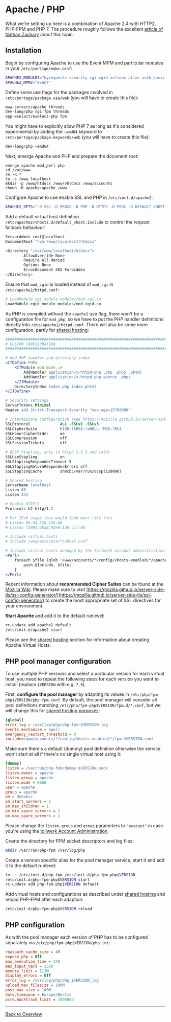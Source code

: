 Apache / PHP
============

What we're setting up here is a combination of Apache 2.4 with HTTP2, PHP-FPM and PHP 7. The procedure roughly follows the excellent [article of Nathan Zachary](http://z-issue.com/wp/apache-2-4-the-event-mpm-php-via-mod_proxy_fcgi-and-php-fpm-with-vhosts/) about this topic.

Installation
------------

Begin by configuring Apache to use the Event MPM and particular modules in your `/etc/portage/make.conf`:

```sh
APACHE2_MODULES="byrequests security cgi cgid actions alias auth_basic auth_digest authn_anon authn_dbd authn_dbm authn_core authz_core authn_default authn_file authz_dbm authz_default authz_groupfile authz_host authz_owner authz_user autoindex cache dav dav_fs dav_lock dbd deflate dir disk_cache env expires ext_filter file_cache filter headers http2 ident imagemap include info log_config logio mem_cache mime mime_magic mod_cgid mod_xml2enc negotiation proxy proxy_ajp proxy_balancer proxy_fcgi proxy_connect proxy_html proxy_http rewrite setenvif slotmem_shm so socache_shmcb speling status unique_id unixd userdir usertrack vhost_alias xml2enc"
APACHE2_MPMS="event"
```

Define some use flags for the packages involved in `/etc/portage/package.use/web` (you will have to create this file):

```sh
www-servers/apache threads
dev-lang/php cgi fpm threads
app-eselect/eselect-php fpm
```

You might have to explicitly allow PHP 7 as long as it's considered experimental by adding the `~amd64` keyword to `/etc/portage/package.keywords/web` (you will have to create this file):

```sh
dev-lang/php ~amd64
```

Next, emerge Apache and PHP and prepare the document root:

```
emerge apache mod_perl php
cd /var/www
rm -R *
ln -s /www localhost
mkdir -p /www/htdocs /www/vhtdocs /www/accounts
chown -R apache:apache /www
```

Configure Apache to use enable SSL and PHP in `/etc/conf.d/apache2`:

```sh
APACHE2_OPTS="-D SSL -D PROXY -D PHP -D HTTP2 -D PERL -D DEFAULT_VHOST -D SSL_DEFAULT_VHOST"
```

Add a default virtual host definition `/etc/apache2/vhosts.d/default_vhost.include` to control the request fallback behaviour:

```sh
ServerAdmin root@localhost
DocumentRoot "/var/www/localhost/htdocs"

<Directory "/var/www/localhost/htdocs">
        AllowOverride None
        Require all denied
        Options None
        ErrorDocument 403 Forbidden
</Directory>
```

Ensure that `mod_cgid` is loaded instead of `mod_cgi` in `/etc/apache2/httpd.conf`:

```sh
# LoadModule cgi_module modules/mod_cgi.so
LoadModule cgid_module modules/mod_cgid.so
```

As PHP is compiled without the `apache2` use flag, there won't be a configuration file for `mod_php`, so we have to put the PHP handler definitions directly into `/etc/apache2/httpd.conf`. There will also be some more configuration, partly for [shared hosting](../05_Shared_Hosting/01_Webhosting.md):

```apache
###########################################################################
# CUSTOM CONFIGURATION
###########################################################################

# Add PHP handler and directory index
<IfDefine PHP>
    <IfModule mod_mime.c>
        AddHandler application/x-httpd-php .php .php5 .phtml
        AddHandler application/x-httpd-php-source .phps
    </IfModule>
    DirectoryIndex index.php index.phtml
</IfDefine>

# Security settings
ServerTokens Minimal
Header add Strict-Transport-Security "max-age=15768000"

# Intermediate configuration (see https://mozilla.github.io/server-side-tls/ssl-config-generator/)
SSLProtocol             ALL -SSLv2 -SSLv3
SSLCipherSuite          HIGH:!kRSA:!aNULL:!MD5:!RC4
SSLHonorCipherOrder     on
SSLCompression          off
SSLSessionTickets       off

# OCSP Stapling, only in httpd 2.3.3 and later
SSLUseStapling          on
SSLStaplingResponderTimeout 5
SSLStaplingReturnResponderErrors off
SSLStaplingCache        shmcb:/var/run/ocsp(128000)

# Shared hosting
ServerName localhost
Listen 80
Listen 443

# Enable HTTP/2
Protocols h2 http/1.1

# For IPv6 usage this would look more like this
# Listen 80.84.220.126:80
# Listen [2001:4ba0:92e0:126::1]:80

# Include virtual hosts
# Include /www/accounts/*/vhost.conf

# Include virtual hosts managed by the tollwerk account administration (https://github.com/tollwerk/admin)
<Perl>
    foreach $file (glob '/www/accounts/*/config/vhosts-enabled/*/apache_vhost.conf') {
        push @Include, $file;
    }
</Perl>
```

Recent information about **recommended Cipher Suites** can be found at the [Mozilla Wiki](https://wiki.mozilla.org/Security/Server_Side_TLS#Recommended_configurations). Please make sure to visit [https://mozilla.github.io/server-side-tls/ssl-config-generator/](https://mozilla.github.io/server-side-tls/ssl-config-generator/) to create the most appropriate set of SSL directives for your environment.

**Start Apache** and add it to the default runlevel:

```sh
rc-update add apache2 default
/etc/init.d/apache2 start
```

Please see the [shared hosting](../05_Shared_Hosting/01_Webhosting.md) section for information about creating Apache Virtual Hosts.


PHP pool manager configuration
------------------------------

To use multiple PHP versions and select a particular version for each virtual host, you need to repeat the following steps for each version you want to install (replace `$VERSION` with e.g. `7.0`).

First, **configure the pool manager** by adapting its values in `/etc/php/fpm-php$VERSION/php-fpm.conf`. By default, the pool manager will consider all pool definitions matching `/etc/php/fpm-php$VERSION/fpm.d/*.conf`, but we will change this for [shared hosting purposes](../05_Shared_Hosting/01_Webhosting.md):

```ini
[global]
error_log = /var/log/php/php-fpm-$VERSION.log
events.mechanism = epoll
emergency_restart_threshold = 0
include=/www/accounts/*/config/vhosts-enabled/*/fpm-$VERSION.conf
```

Make sure there's a default (dummy) pool definition otherwise the service won't start at all if there's no single virtual host using it:

```ini
[dummy]
listen = /var/run/php-fpm/dummy-$VERSION.sock
listen.owner = apache
listen.group = apache
listen.mode = 0660
user = apache
group = apache
pm = dynamic
pm.start_servers = 1
pm.max_children = 1
pm.min_spare_servers = 1
pm.max_spare_servers = 1
```

Please change the `listen.group` and `group` parameters to `"account"` in case you're using the [tollwerk Account Administration](https://github.com/tollwerk/admin).

Create the directory for FPM socket descriptors and log files:

```sh
mkdir /var/run/php-fpm /var/log/php
```

Create a version specific alias for the pool manager service, start it and add it to the default runlevel:

```sh
ln -s /etc/init.d/php-fpm /etc/init.d/php-fpm-php$VERSION
/etc/init.d/php-fpm-php$VERSION start
rc-update add php-fpm-php$VERSION default
```

Add virtual hosts and configurations as described under [shared hosting](../05_Shared_Hosting/01_Webhosting.md) and reload PHP-FPM after each adaption:

```sh
/etc/init.d/php-fpm-php$VERSION reload
```


PHP configuration
-----------------

As with the pool manager each version of PHP has to be configured separately via `/etc/php/fpm-php$VERSION/php.ini`:

```ini
realpath_cache_size = 4M
expose_php = Off
max_execution_time = 240
max_input_vars = 1500
memory_limit = 512M
display_errors = Off
error_log = /var/log/php/php_$VERSION_log
upload_max_filesize = 100M
post_max_size = 100M
date.timezone = Europe/Berlin
pcre.backtrack_limit = 1000000
```

___
[Back to Overview](01_Overview.md)
